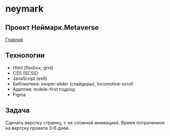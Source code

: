 # neymark

## Проект Неймарк.Metaverse


<a traget="_blank" href="https://r4skolov.github.io/neymark/">Главная</a><br>

## Технологии
<ul> 
  <li>
    Html (flexbox, grid)
  </li>
  <li>
    CSS (SCSS)
  </li>
  <li>
    JavaScript (es6)
  </li>
  <li>
    Библиотеки: swiper-slider (слайдеры), locomotive-scroll 
  </li>
   <li>
    Адаптив: mobile-first подход
  </li>
    <li>
    Figma
  </li>
</ul>

## Задача
Сделать верстку страниц, с не сложной анимацией.
Время потраченное на вертску проекта 3-6 дней.

##
